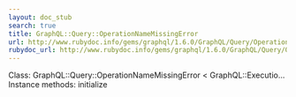 ```yaml
---
layout: doc_stub
search: true
title: GraphQL::Query::OperationNameMissingError
url: http://www.rubydoc.info/gems/graphql/1.6.0/GraphQL/Query/OperationNameMissingError
rubydoc_url: http://www.rubydoc.info/gems/graphql/1.6.0/GraphQL/Query/OperationNameMissingError
---
```


Class: GraphQL::Query::OperationNameMissingError < GraphQL::Executio...
Instance methods:
initialize

